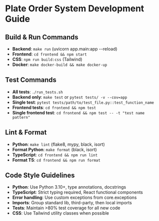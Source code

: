 # Plate Order System Development Guide

## Build & Run Commands
- **Backend**: `make run` (uvicorn app.main:app --reload)
- **Frontend**: `cd frontend && npm start`
- **CSS**: `npm run build:css` (Tailwind)
- **Docker**: `make docker-build && make docker-up`

## Test Commands
- **All tests**: `./run_tests.sh`
- **Backend only**: `make test` or `pytest tests/ -v --cov=app`
- **Single test**: `pytest tests/path/to/test_file.py::test_function_name`
- **Frontend tests**: `cd frontend && npm test` 
- **Single frontend test**: `cd frontend && npm test -- -t "test name pattern"`

## Lint & Format
- **Python**: `make lint` (flake8, mypy, black, isort)
- **Format Python**: `make format` (black, isort)
- **TypeScript**: `cd frontend && npm run lint`
- **Format TS**: `cd frontend && npm run format`

## Code Style Guidelines
- **Python**: Use Python 3.10+, type annotations, docstrings
- **TypeScript**: Strict typing required, React functional components
- **Error handling**: Use custom exceptions from core.exceptions
- **Imports**: Group standard lib, third-party, then local imports
- **Tests**: Maintain >80% test coverage for all new code
- **CSS**: Use Tailwind utility classes when possible